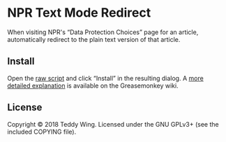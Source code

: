 NPR Text Mode Redirect
======================

When visiting NPR's “Data Protection Choices” page for an article, automatically
redirect to the plain text version of that article.


## Install
Open the [raw script][1] and click “Install” in the resulting dialog. A [more
detailed explanation][2] is available on the Greasemonkey wiki.


## License
Copyright © 2018 Teddy Wing. Licensed under the GNU GPLv3+ (see the included
COPYING file).


[1]: https://raw.githubusercontent.com/teddywing/npr-text-mode-redirect/master/npr-text-mode-redirect.user.js
[2]: https://wiki.greasespot.net/Greasemonkey_Manual:Installing_Scripts
